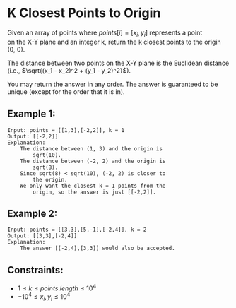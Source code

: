 # K Closest Points to Origin 

Given an array of points where $points[i] = [x_i, y_i]$ represents a point  
on the X-Y plane and an integer k, return the k closest points to the origin  
(0, 0).

The distance between two points on the X-Y plane is the Euclidean distance  
(i.e., $\sqrt{(x_1 - x_2)^2 + (y_1 - y_2)^2}$).

You may return the answer in any order. The answer is guaranteed to be  
unique (except for the order that it is in).

 

## Example 1:

    Input: points = [[1,3],[-2,2]], k = 1
    Output: [[-2,2]]
    Explanation:
        The distance between (1, 3) and the origin is 
            sqrt(10).
        The distance between (-2, 2) and the origin is 
            sqrt(8).
        Since sqrt(8) < sqrt(10), (-2, 2) is closer to 
            the origin.
        We only want the closest k = 1 points from the 
            origin, so the answer is just [[-2,2]].

## Example 2:

    Input: points = [[3,3],[5,-1],[-2,4]], k = 2
    Output: [[3,3],[-2,4]]
    Explanation: 
        The answer [[-2,4],[3,3]] would also be accepted.

 

## Constraints:

* $1 \le k \le points.length \le 10^4$
* $-10^4 \le x_i, y_i \le 10^4$

